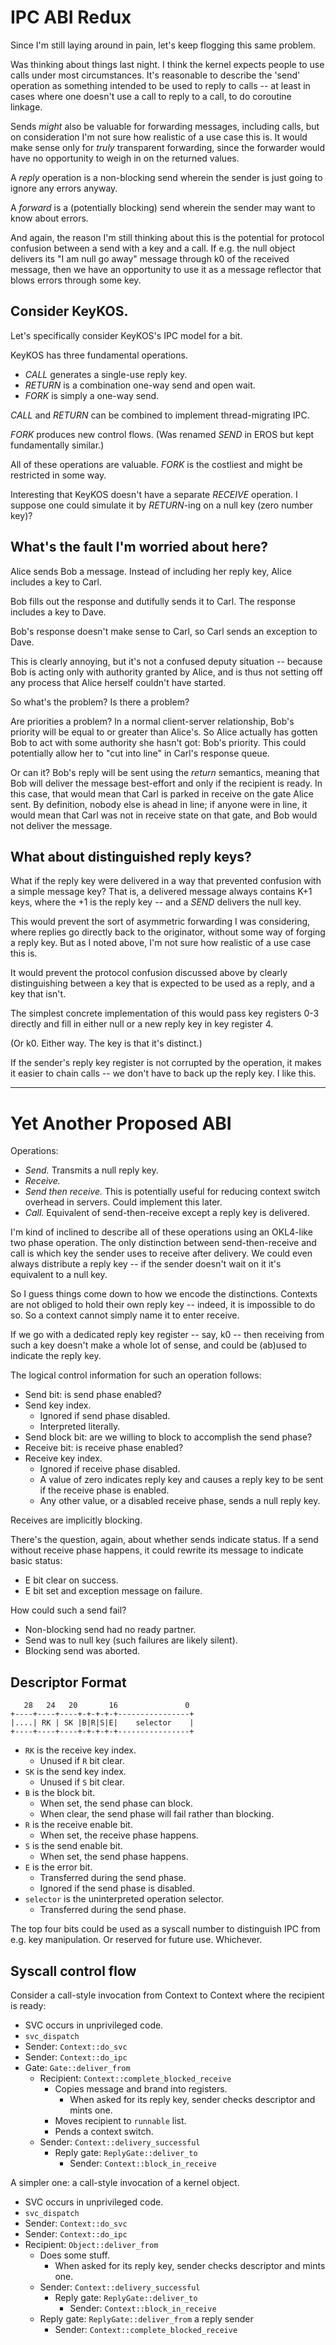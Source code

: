 IPC ABI Redux
=============

Since I'm still laying around in pain, let's keep flogging this same problem.

Was thinking about things last night.  I think the kernel expects people to use
calls under most circumstances.  It's reasonable to describe the 'send'
operation as something intended to be used to reply to calls -- at least in
cases where one doesn't use a call to reply to a call, to do coroutine linkage.

Sends *might* also be valuable for forwarding messages, including calls, but on
consideration I'm not sure how realistic of a use case this is.  It would make
sense only for *truly* transparent forwarding, since the forwarder would have no
opportunity to weigh in on the returned values.

A *reply* operation is a non-blocking send wherein the sender is just going to
ignore any errors anyway.

A *forward* is a (potentially blocking) send wherein the sender may want to know
about errors.


And again, the reason I'm still thinking about this is the potential for
protocol confusion between a send with a key and a call.  If e.g. the null
object delivers its "I am null go away" message through k0 of the received
message, then we have an opportunity to use it as a message reflector that blows
errors through some key.


Consider KeyKOS.
----------------

Let's specifically consider KeyKOS's IPC model for a bit.

KeyKOS has three fundamental operations.

- *CALL* generates a single-use reply key.
- *RETURN* is a combination one-way send and open wait.
- *FORK* is simply a one-way send.

*CALL* and *RETURN* can be combined to implement thread-migrating IPC.

*FORK* produces new control flows.  (Was renamed *SEND* in EROS but kept
fundamentally similar.)

All of these operations are valuable.  *FORK* is the costliest and might be
restricted in some way.

Interesting that KeyKOS doesn't have a separate *RECEIVE* operation.  I suppose
one could simulate it by *RETURN*-ing on a null key (zero number key)?


What's the fault I'm worried about here?
----------------------------------------

Alice sends Bob a message.  Instead of including her reply key, Alice includes a
key to Carl.

Bob fills out the response and dutifully sends it to Carl.  The response
includes a key to Dave.

Bob's response doesn't make sense to Carl, so Carl sends an exception to Dave.


This is clearly annoying, but it's not a confused deputy situation -- because
Bob is acting only with authority granted by Alice, and is thus not setting off
any process that Alice herself couldn't have started.

So what's the problem?  Is there a problem?

Are priorities a problem?  In a normal client-server relationship, Bob's
priority will be equal to or greater than Alice's.  So Alice actually has gotten
Bob to act with some authority she hasn't got: Bob's priority.  This could
potentially allow her to "cut into line" in Carl's response queue.

Or can it?  Bob's reply will be sent using the *return* semantics, meaning that
Bob will deliver the message best-effort and only if the recipient is ready.  In
this case, that would mean that Carl is parked in receive on the gate Alice
sent.  By definition, nobody else is ahead in line; if anyone were in line, it
would mean that Carl was not in receive state on that gate, and Bob would not
deliver the message.


What about distinguished reply keys?
------------------------------------

What if the reply key were delivered in a way that prevented confusion with a
simple message key?  That is, a delivered message always contains K+1 keys,
where the +1 is the reply key -- and a *SEND* delivers the null key.

This would prevent the sort of asymmetric forwarding I was considering, where
replies go directly back to the originator, without some way of forging a reply
key.  But as I noted above, I'm not sure how realistic of a use case this is.

It would prevent the protocol confusion discussed above by clearly
distinguishing between a key that is expected to be used as a reply, and a key
that isn't.


The simplest concrete implementation of this would pass key registers 0-3
directly and fill in either null or a new reply key in key register 4.

(Or k0.  Either way.  The key is that it's distinct.)

If the sender's reply key register is not corrupted by the operation, it makes
it easier to chain calls -- we don't have to back up the reply key.  I like
this.

--------------------------------------------------------------------------------


Yet Another Proposed ABI
========================

Operations:
- *Send.*  Transmits a null reply key.
- *Receive.*
- *Send then receive.*  This is potentially useful for reducing context switch
  overhead in servers.  Could implement this later.
- *Call.*  Equivalent of send-then-receive except a reply key is delivered.

I'm kind of inclined to describe all of these operations using an OKL4-like two
phase operation.  The only distinction between send-then-receive and call is
which key the sender uses to receive after delivery.  We could even always
distribute a reply key -- if the sender doesn't wait on it it's equivalent to a
null key.

So I guess things come down to how we encode the distinctions.  Contexts are not
obliged to hold their own reply key -- indeed, it is impossible to do so.  So a
context cannot simply name it to enter receive.

If we go with a dedicated reply key register -- say, k0 -- then receiving from
such a key doesn't make a whole lot of sense, and could be (ab)used to indicate
the reply key.

The logical control information for such an operation follows:
- Send bit: is send phase enabled?
- Send key index.
  - Ignored if send phase disabled.
  - Interpreted literally.
- Send block bit: are we willing to block to accomplish the send phase?
- Receive bit: is receive phase enabled?
- Receive key index.
  - Ignored if receive phase disabled.
  - A value of zero indicates reply key and causes a reply key to be sent if the
    receive phase is enabled.
  - Any other value, or a disabled receive phase, sends a null reply key.

Receives are implicitly blocking.

There's the question, again, about whether sends indicate status.  If a send
without receive phase happens, it could rewrite its message to indicate basic
status:
- E bit clear on success.
- E bit set and exception message on failure.

How could such a send fail?
- Non-blocking send had no ready partner.
- Send was to null key (such failures are likely silent).
- Blocking send was aborted.


Descriptor Format
-----------------

       28   24   20       16               0
    +----+----+----+-+-+-+-+----------------+
    |....| RK | SK |B|R|S|E|    selector    |
    +----+----+----+-+-+-+-+----------------+

- `RK` is the receive key index.
  - Unused if `R` bit clear.
- `SK` is the send key index.
  - Unused if `S` bit clear.
- `B` is the block bit.
  - When set, the send phase can block.
  - When clear, the send phase will fail rather than blocking.
- `R` is the receive enable bit.
  - When set, the receive phase happens.
- `S` is the send enable bit.
  - When set, the send phase happens.
- `E` is the error bit.
  - Transferred during the send phase.
  - Ignored if the send phase is disabled.
- `selector` is the uninterpreted operation selector.
  - Transferred during the send phase.

The top four bits could be used as a syscall number to distinguish IPC from e.g.
key manipulation.  Or reserved for future use.  Whichever.


Syscall control flow
--------------------

Consider a call-style invocation from Context to Context where the recipient is
ready:

- SVC occurs in unprivileged code.
- `svc_dispatch`
- Sender: `Context::do_svc`
- Sender: `Context::do_ipc`
- Gate: `Gate::deliver_from`
  - Recipient: `Context::complete_blocked_receive`
    - Copies message and brand into registers.
      - When asked for its reply key, sender checks descriptor and mints one.
    - Moves recipient to `runnable` list.
    - Pends a context switch.
  - Sender: `Context::delivery_successful`
    - Reply gate: `ReplyGate::deliver_to`
      - Sender: `Context::block_in_receive`

A simpler one: a call-style invocation of a kernel object.

- SVC occurs in unprivileged code.
- `svc_dispatch`
- Sender: `Context::do_svc`
- Sender: `Context::do_ipc`
- Recipient: `Object::deliver_from`
  - Does some stuff.
    - When asked for its reply key, sender checks descriptor and mints one.
  - Sender: `Context::delivery_successful`
    - Reply gate: `ReplyGate::deliver_to`
      - Sender: `Context::block_in_receive`
  - Reply gate: `ReplyGate::deliver_from` a reply sender
    - Sender: `Context::complete_blocked_receive`

